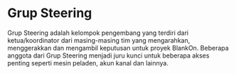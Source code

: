 # Grup Steering

Grup Steering adalah kelompok pengembang yang terdiri dari ketua/koordinator dari masing-masing tim yang mengarahkan, menggerakkan dan mengambil keputusan untuk proyek BlankOn. Beberapa anggota dari Grup Steering menjadi juru kunci untuk beberapa akses penting seperti mesin peladen, akun kanal dan lainnya.
